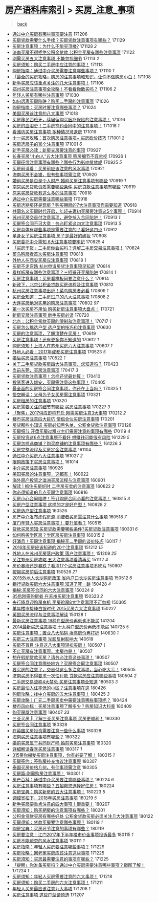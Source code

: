 [房产语料库索引](../../README.md)  > [买房_注意_事项](买房_注意_事项.md)
====
> [back](../README.md)

- [通过中介买房有哪些事项要注意](http://jkwz.applinzi.com/ittc/7044015307822203921.html#%E9%80%9A%E8%BF%87%E4%B8%AD%E4%BB%8B%E4%B9%B0%E6%88%BF%E6%9C%89%E5%93%AA%E4%BA%9B%E4%BA%8B%E9%A1%B9%E8%A6%81%E6%B3%A8%E6%84%8F) 171206  
- [买房贷款需要什么手续？买房贷款注意事项有哪些？](http://jkwz.applinzi.com/ittc/7041434415186576401.html#%E4%B9%B0%E6%88%BF%E8%B4%B7%E6%AC%BE%E9%9C%80%E8%A6%81%E4%BB%80%E4%B9%88%E6%89%8B%E7%BB%AD%EF%BC%9F%E4%B9%B0%E6%88%BF%E8%B4%B7%E6%AC%BE%E6%B3%A8%E6%84%8F%E4%BA%8B%E9%A1%B9%E6%9C%89%E5%93%AA%E4%BA%9B%EF%BC%9F) 171129  
- [买房注意事项：为什么不能买顶楼?](http://jkwz.applinzi.com/ittc/7041043516250129424.html#%E4%B9%B0%E6%88%BF%E6%B3%A8%E6%84%8F%E4%BA%8B%E9%A1%B9%EF%BC%9A%E4%B8%BA%E4%BB%80%E4%B9%88%E4%B8%8D%E8%83%BD%E4%B9%B0%E9%A1%B6%E6%A5%BC%3F) 171128 *2* 
- [济南买房不得拒绝公积金贷款 公积金买房有哪些注意事项](http://jkwz.applinzi.com/ittc/7038704841797403665.html#%E6%B5%8E%E5%8D%97%E4%B9%B0%E6%88%BF%E4%B8%8D%E5%BE%97%E6%8B%92%E7%BB%9D%E5%85%AC%E7%A7%AF%E9%87%91%E8%B4%B7%E6%AC%BE+%E5%85%AC%E7%A7%AF%E9%87%91%E4%B9%B0%E6%88%BF%E6%9C%89%E5%93%AA%E4%BA%9B%E6%B3%A8%E6%84%8F%E4%BA%8B%E9%A1%B9) 171122  
- [刚需买房五大注意事项 不能忽视细节](http://jkwz.applinzi.com/ittc/7035527320255857680.html#%E5%88%9A%E9%9C%80%E4%B9%B0%E6%88%BF%E4%BA%94%E5%A4%A7%E6%B3%A8%E6%84%8F%E4%BA%8B%E9%A1%B9+%E4%B8%8D%E8%83%BD%E5%BF%BD%E8%A7%86%E7%BB%86%E8%8A%82) 171113 *2* 
- [买房须知：购买二手房中应注意的事项！](http://jkwz.applinzi.com/ittc/7035366316813321232.html#%E4%B9%B0%E6%88%BF%E9%A1%BB%E7%9F%A5%EF%BC%9A%E8%B4%AD%E4%B9%B0%E4%BA%8C%E6%89%8B%E6%88%BF%E4%B8%AD%E5%BA%94%E6%B3%A8%E6%84%8F%E7%9A%84%E4%BA%8B%E9%A1%B9%EF%BC%81) 171113  
- [购房指南：通过中介买房需要注意哪些事项？](http://jkwz.applinzi.com/ittc/7034379103313069073.html#%E8%B4%AD%E6%88%BF%E6%8C%87%E5%8D%97%EF%BC%9A%E9%80%9A%E8%BF%87%E4%B8%AD%E4%BB%8B%E4%B9%B0%E6%88%BF%E9%9C%80%E8%A6%81%E6%B3%A8%E6%84%8F%E5%93%AA%E4%BA%9B%E4%BA%8B%E9%A1%B9%EF%BC%9F) 171110 *1* 
- [「最全的买房攻略」购房的注意事项和知识，让你不做购房小白！](http://jkwz.applinzi.com/ittc/7033591715439576080.html#%E3%80%8C%E6%9C%80%E5%85%A8%E7%9A%84%E4%B9%B0%E6%88%BF%E6%94%BB%E7%95%A5%E3%80%8D%E8%B4%AD%E6%88%BF%E7%9A%84%E6%B3%A8%E6%84%8F%E4%BA%8B%E9%A1%B9%E5%92%8C%E7%9F%A5%E8%AF%86%EF%BC%8C%E8%AE%A9%E4%BD%A0%E4%B8%8D%E5%81%9A%E8%B4%AD%E6%88%BF%E5%B0%8F%E7%99%BD%EF%BC%81) 171108  
- [新手买房应该重点关注的几大注意事项！](http://jkwz.applinzi.com/ittc/7032835146808558608.html#%E6%96%B0%E6%89%8B%E4%B9%B0%E6%88%BF%E5%BA%94%E8%AF%A5%E9%87%8D%E7%82%B9%E5%85%B3%E6%B3%A8%E7%9A%84%E5%87%A0%E5%A4%A7%E6%B3%A8%E6%84%8F%E4%BA%8B%E9%A1%B9%EF%BC%81) 171106  
- [郑州买房注意事项全攻略！不看看你敢买吗？](http://jkwz.applinzi.com/ittc/7032752638809080848.html#%E9%83%91%E5%B7%9E%E4%B9%B0%E6%88%BF%E6%B3%A8%E6%84%8F%E4%BA%8B%E9%A1%B9%E5%85%A8%E6%94%BB%E7%95%A5%EF%BC%81%E4%B8%8D%E7%9C%8B%E7%9C%8B%E4%BD%A0%E6%95%A2%E4%B9%B0%E5%90%97%EF%BC%9F) 171106 *2* 
- [年轻人买房有哪些注意事项](http://jkwz.applinzi.com/ittc/7030138843259470864.html#%E5%B9%B4%E8%BD%BB%E4%BA%BA%E4%B9%B0%E6%88%BF%E6%9C%89%E5%93%AA%E4%BA%9B%E6%B3%A8%E6%84%8F%E4%BA%8B%E9%A1%B9) 171030  
- [如何远离买房陷阱？购买二手房的注意事项](http://jkwz.applinzi.com/ittc/7028774769493804049.html#%E5%A6%82%E4%BD%95%E8%BF%9C%E7%A6%BB%E4%B9%B0%E6%88%BF%E9%99%B7%E9%98%B1%EF%BC%9F%E8%B4%AD%E4%B9%B0%E4%BA%8C%E6%89%8B%E6%88%BF%E7%9A%84%E6%B3%A8%E6%84%8F%E4%BA%8B%E9%A1%B9) 171026  
- [购房指南：买房时要注意哪些事项？](http://jkwz.applinzi.com/ittc/7027966837227275281.html#%E8%B4%AD%E6%88%BF%E6%8C%87%E5%8D%97%EF%BC%9A%E4%B9%B0%E6%88%BF%E6%97%B6%E8%A6%81%E6%B3%A8%E6%84%8F%E5%93%AA%E4%BA%9B%E4%BA%8B%E9%A1%B9%EF%BC%9F) 171024  
- [美国买房该注意的八大事项](http://jkwz.applinzi.com/ittc/7025729099258135568.html#%E7%BE%8E%E5%9B%BD%E4%B9%B0%E6%88%BF%E8%AF%A5%E6%B3%A8%E6%84%8F%E7%9A%84%E5%85%AB%E5%A4%A7%E4%BA%8B%E9%A1%B9) 171018  
- [买房移民西班牙，续居留购买医疗保险的注意事项！](http://jkwz.applinzi.com/ittc/7025092463809790993.html#%E4%B9%B0%E6%88%BF%E7%A7%BB%E6%B0%91%E8%A5%BF%E7%8F%AD%E7%89%99%EF%BC%8C%E7%BB%AD%E5%B1%85%E7%95%99%E8%B4%AD%E4%B9%B0%E5%8C%BB%E7%96%97%E4%BF%9D%E9%99%A9%E7%9A%84%E6%B3%A8%E6%84%8F%E4%BA%8B%E9%A1%B9%EF%BC%81) 171016  
- [买房的血泪史！二手房签约合同中的注意事项！](http://jkwz.applinzi.com/ittc/7025010020520035345.html#%E4%B9%B0%E6%88%BF%E7%9A%84%E8%A1%80%E6%B3%AA%E5%8F%B2%EF%BC%81%E4%BA%8C%E6%89%8B%E6%88%BF%E7%AD%BE%E7%BA%A6%E5%90%88%E5%90%8C%E4%B8%AD%E7%9A%84%E6%B3%A8%E6%84%8F%E4%BA%8B%E9%A1%B9%EF%BC%81) 171016 *1* 
- [看潍坊买房注意事项 多种情况可退房](http://jkwz.applinzi.com/ittc/7024970544955524113.html#%E7%9C%8B%E6%BD%8D%E5%9D%8A%E4%B9%B0%E6%88%BF%E6%B3%A8%E6%84%8F%E4%BA%8B%E9%A1%B9+%E5%A4%9A%E7%A7%8D%E6%83%85%E5%86%B5%E5%8F%AF%E9%80%80%E6%88%BF) 171016  
- [十一买房攻略：首次购房注意事项+ 买房砍价技巧](http://jkwz.applinzi.com/ittc/7019410716954723344.html#%E5%8D%81%E4%B8%80%E4%B9%B0%E6%88%BF%E6%94%BB%E7%95%A5%EF%BC%9A%E9%A6%96%E6%AC%A1%E8%B4%AD%E6%88%BF%E6%B3%A8%E6%84%8F%E4%BA%8B%E9%A1%B9%2B+%E4%B9%B0%E6%88%BF%E7%A0%8D%E4%BB%B7%E6%8A%80%E5%B7%A7) 171001 *2* 
- [买房选房子的18个注意事项](http://jkwz.applinzi.com/ittc/7019396597027439633.html#%E4%B9%B0%E6%88%BF%E9%80%89%E6%88%BF%E5%AD%90%E7%9A%8418%E4%B8%AA%E6%B3%A8%E6%84%8F%E4%BA%8B%E9%A1%B9) 171001 *6* 
- [新手买房必读：新房交房要注意的事项](http://jkwz.applinzi.com/ittc/7017931840994935825.html#%E6%96%B0%E6%89%8B%E4%B9%B0%E6%88%BF%E5%BF%85%E8%AF%BB%EF%BC%9A%E6%96%B0%E6%88%BF%E4%BA%A4%E6%88%BF%E8%A6%81%E6%B3%A8%E6%84%8F%E7%9A%84%E4%BA%8B%E9%A1%B9) 170927  
- [长春买房“小白人”五大注意事项 购房细节不容忽视](http://jkwz.applinzi.com/ittc/7017636778192929809.html#%E9%95%BF%E6%98%A5%E4%B9%B0%E6%88%BF%E2%80%9C%E5%B0%8F%E7%99%BD%E4%BA%BA%E2%80%9D%E4%BA%94%E5%A4%A7%E6%B3%A8%E6%84%8F%E4%BA%8B%E9%A1%B9+%E8%B4%AD%E6%88%BF%E7%BB%86%E8%8A%82%E4%B8%8D%E5%AE%B9%E5%BF%BD%E8%A7%86) 170926 *1* 
- [买房征信注意事项有哪些？哪些行为影响贷款呢](http://jkwz.applinzi.com/ittc/7017290888185906193.html#%E4%B9%B0%E6%88%BF%E5%BE%81%E4%BF%A1%E6%B3%A8%E6%84%8F%E4%BA%8B%E9%A1%B9%E6%9C%89%E5%93%AA%E4%BA%9B%EF%BC%9F%E5%93%AA%E4%BA%9B%E8%A1%8C%E4%B8%BA%E5%BD%B1%E5%93%8D%E8%B4%B7%E6%AC%BE%E5%91%A2) 170925 *5* 
- [买房前请看！买房前应该注意的风水事项](http://jkwz.applinzi.com/ittc/7015696493741343761.html#%E4%B9%B0%E6%88%BF%E5%89%8D%E8%AF%B7%E7%9C%8B%EF%BC%81%E4%B9%B0%E6%88%BF%E5%89%8D%E5%BA%94%E8%AF%A5%E6%B3%A8%E6%84%8F%E7%9A%84%E9%A3%8E%E6%B0%B4%E4%BA%8B%E9%A1%B9) 170921  
- [海南买房不会错，但有些事项需注意](http://jkwz.applinzi.com/ittc/7015407248430613520.html#%E6%B5%B7%E5%8D%97%E4%B9%B0%E6%88%BF%E4%B8%8D%E4%BC%9A%E9%94%99%EF%BC%8C%E4%BD%86%E6%9C%89%E4%BA%9B%E4%BA%8B%E9%A1%B9%E9%9C%80%E6%B3%A8%E6%84%8F) 170920  
- [婚前买房是否是个人财产 婚前买房注意事项有哪些](http://jkwz.applinzi.com/ittc/7015067406500889616.html#%E5%A9%9A%E5%89%8D%E4%B9%B0%E6%88%BF%E6%98%AF%E5%90%A6%E6%98%AF%E4%B8%AA%E4%BA%BA%E8%B4%A2%E4%BA%A7+%E5%A9%9A%E5%89%8D%E4%B9%B0%E6%88%BF%E6%B3%A8%E6%84%8F%E4%BA%8B%E9%A1%B9%E6%9C%89%E5%93%AA%E4%BA%9B) 170919 *1* 
- [南京买房贷款资质需要哪些条件 买房贷款注意事项有哪些](http://jkwz.applinzi.com/ittc/7015045118133011472.html#%E5%8D%97%E4%BA%AC%E4%B9%B0%E6%88%BF%E8%B4%B7%E6%AC%BE%E8%B5%84%E8%B4%A8%E9%9C%80%E8%A6%81%E5%93%AA%E4%BA%9B%E6%9D%A1%E4%BB%B6+%E4%B9%B0%E6%88%BF%E8%B4%B7%E6%AC%BE%E6%B3%A8%E6%84%8F%E4%BA%8B%E9%A1%B9%E6%9C%89%E5%93%AA%E4%BA%9B) 170919  
- [原来买房贷款有这么多的注意事项](http://jkwz.applinzi.com/ittc/7014790704767960081.html#%E5%8E%9F%E6%9D%A5%E4%B9%B0%E6%88%BF%E8%B4%B7%E6%AC%BE%E6%9C%89%E8%BF%99%E4%B9%88%E5%A4%9A%E7%9A%84%E6%B3%A8%E6%84%8F%E4%BA%8B%E9%A1%B9) 170918  
- [通过中介买房需要注意哪些事项](http://jkwz.applinzi.com/ittc/7014677427102680080.html#%E9%80%9A%E8%BF%87%E4%B8%AD%E4%BB%8B%E4%B9%B0%E6%88%BF%E9%9C%80%E8%A6%81%E6%B3%A8%E6%84%8F%E5%93%AA%E4%BA%9B%E4%BA%8B%E9%A1%B9) 170918  
- [买房选期房还是现房？购买期房的7大注意事项您需要知道](http://jkwz.applinzi.com/ittc/7014672921010897936.html#%E4%B9%B0%E6%88%BF%E9%80%89%E6%9C%9F%E6%88%BF%E8%BF%98%E6%98%AF%E7%8E%B0%E6%88%BF%EF%BC%9F%E8%B4%AD%E4%B9%B0%E6%9C%9F%E6%88%BF%E7%9A%847%E5%A4%A7%E6%B3%A8%E6%84%8F%E4%BA%8B%E9%A1%B9%E6%82%A8%E9%9C%80%E8%A6%81%E7%9F%A5%E9%81%93) 170918  
- [共同名义买房时代开启，年轻夫妻初买房要注意这5个事项！](http://jkwz.applinzi.com/ittc/7013126151646741521.html#%E5%85%B1%E5%90%8C%E5%90%8D%E4%B9%89%E4%B9%B0%E6%88%BF%E6%97%B6%E4%BB%A3%E5%BC%80%E5%90%AF%EF%BC%8C%E5%B9%B4%E8%BD%BB%E5%A4%AB%E5%A6%BB%E5%88%9D%E4%B9%B0%E6%88%BF%E8%A6%81%E6%B3%A8%E6%84%8F%E8%BF%995%E4%B8%AA%E4%BA%8B%E9%A1%B9%EF%BC%81) 170914  
- [苏州买房交首付注意事项，避免掉入合同陷阱！](http://jkwz.applinzi.com/ittc/7012872855661052944.html#%E8%8B%8F%E5%B7%9E%E4%B9%B0%E6%88%BF%E4%BA%A4%E9%A6%96%E4%BB%98%E6%B3%A8%E6%84%8F%E4%BA%8B%E9%A1%B9%EF%BC%8C%E9%81%BF%E5%85%8D%E6%8E%89%E5%85%A5%E5%90%88%E5%90%8C%E9%99%B7%E9%98%B1%EF%BC%81) 170913 *1* 
- [买房签合同不可大意！务必盯紧这四大注意事项](http://jkwz.applinzi.com/ittc/7012732499258770449.html#%E4%B9%B0%E6%88%BF%E7%AD%BE%E5%90%88%E5%90%8C%E4%B8%8D%E5%8F%AF%E5%A4%A7%E6%84%8F%EF%BC%81%E5%8A%A1%E5%BF%85%E7%9B%AF%E7%B4%A7%E8%BF%99%E5%9B%9B%E5%A4%A7%E6%B3%A8%E6%84%8F%E4%BA%8B%E9%A1%B9) 170913 *5* 
- [买房具体有哪些事项是需要注意的？看好这四点](http://jkwz.applinzi.com/ittc/7012382099770967056.html#%E4%B9%B0%E6%88%BF%E5%85%B7%E4%BD%93%E6%9C%89%E5%93%AA%E4%BA%9B%E4%BA%8B%E9%A1%B9%E6%98%AF%E9%9C%80%E8%A6%81%E6%B3%A8%E6%84%8F%E7%9A%84%EF%BC%9F%E7%9C%8B%E5%A5%BD%E8%BF%99%E5%9B%9B%E7%82%B9) 170912  
- [单身女子买房注意事项 房子是最好的嫁妆](http://jkwz.applinzi.com/ittc/7010948968476050192.html#%E5%8D%95%E8%BA%AB%E5%A5%B3%E5%AD%90%E4%B9%B0%E6%88%BF%E6%B3%A8%E6%84%8F%E4%BA%8B%E9%A1%B9+%E6%88%BF%E5%AD%90%E6%98%AF%E6%9C%80%E5%A5%BD%E7%9A%84%E5%AB%81%E5%A6%86) 170908  
- [买房委托中介需知 6大注意事项要牢记](http://jkwz.applinzi.com/ittc/7005798928140993552.html#%E4%B9%B0%E6%88%BF%E5%A7%94%E6%89%98%E4%B8%AD%E4%BB%8B%E9%9C%80%E7%9F%A5+6%E5%A4%A7%E6%B3%A8%E6%84%8F%E4%BA%8B%E9%A1%B9%E8%A6%81%E7%89%A2%E8%AE%B0) 170825 *4* 
- [「买房干货」二手房你会买吗？详解二手房交易注意事项！](http://jkwz.applinzi.com/ittc/7005419718675268625.html#%E3%80%8C%E4%B9%B0%E6%88%BF%E5%B9%B2%E8%B4%A7%E3%80%8D%E4%BA%8C%E6%89%8B%E6%88%BF%E4%BD%A0%E4%BC%9A%E4%B9%B0%E5%90%97%EF%BC%9F%E8%AF%A6%E8%A7%A3%E4%BA%8C%E6%89%8B%E6%88%BF%E4%BA%A4%E6%98%93%E6%B3%A8%E6%84%8F%E4%BA%8B%E9%A1%B9%EF%BC%81) 170824  
- [菜鸟购房者首次买房注意事项](http://jkwz.applinzi.com/ittc/7003206992045540368.html#%E8%8F%9C%E9%B8%9F%E8%B4%AD%E6%88%BF%E8%80%85%E9%A6%96%E6%AC%A1%E4%B9%B0%E6%88%BF%E6%B3%A8%E6%84%8F%E4%BA%8B%E9%A1%B9) 170818  
- [外地人在西安买房应注意事项](http://jkwz.applinzi.com/ittc/7003121006871577360.html#%E5%A4%96%E5%9C%B0%E4%BA%BA%E5%9C%A8%E8%A5%BF%E5%AE%89%E4%B9%B0%E6%88%BF%E5%BA%94%E6%B3%A8%E6%84%8F%E4%BA%8B%E9%A1%B9) 170818 *1* 
- [买房不走弯路 杭州申请房贷注意事项早知道](http://jkwz.applinzi.com/ittc/7001723528381203473.html#%E4%B9%B0%E6%88%BF%E4%B8%8D%E8%B5%B0%E5%BC%AF%E8%B7%AF+%E6%9D%AD%E5%B7%9E%E7%94%B3%E8%AF%B7%E6%88%BF%E8%B4%B7%E6%B3%A8%E6%84%8F%E4%BA%8B%E9%A1%B9%E6%97%A9%E7%9F%A5%E9%81%93) 170814  
- [看样板房有哪些注意事项？三招避开买房陷阱](http://jkwz.applinzi.com/ittc/7001711765334000656.html#%E7%9C%8B%E6%A0%B7%E6%9D%BF%E6%88%BF%E6%9C%89%E5%93%AA%E4%BA%9B%E6%B3%A8%E6%84%8F%E4%BA%8B%E9%A1%B9%EF%BC%9F%E4%B8%89%E6%8B%9B%E9%81%BF%E5%BC%80%E4%B9%B0%E6%88%BF%E9%99%B7%E9%98%B1) 170814 *1* 
- [买房注意事项：买房看样板间要注意什么？](http://jkwz.applinzi.com/ittc/7001711745935344657.html#%E4%B9%B0%E6%88%BF%E6%B3%A8%E6%84%8F%E4%BA%8B%E9%A1%B9%EF%BC%9A%E4%B9%B0%E6%88%BF%E7%9C%8B%E6%A0%B7%E6%9D%BF%E9%97%B4%E8%A6%81%E6%B3%A8%E6%84%8F%E4%BB%80%E4%B9%88%EF%BC%9F) 170814  
- [新政下，北京公积金贷款买房流程及注意事项](http://jkwz.applinzi.com/ittc/7000111793186538513.html#%E6%96%B0%E6%94%BF%E4%B8%8B%EF%BC%8C%E5%8C%97%E4%BA%AC%E5%85%AC%E7%A7%AF%E9%87%91%E8%B4%B7%E6%AC%BE%E4%B9%B0%E6%88%BF%E6%B5%81%E7%A8%8B%E5%8F%8A%E6%B3%A8%E6%84%8F%E4%BA%8B%E9%A1%B9) 170810  
- [杭州买房注意事项出炉！菜鸟购房者必看](http://jkwz.applinzi.com/ittc/6999854465665205264.html#%E6%9D%AD%E5%B7%9E%E4%B9%B0%E6%88%BF%E6%B3%A8%E6%84%8F%E4%BA%8B%E9%A1%B9%E5%87%BA%E7%82%89%EF%BC%81%E8%8F%9C%E9%B8%9F%E8%B4%AD%E6%88%BF%E8%80%85%E5%BF%85%E7%9C%8B) 170809 *1* 
- [买房全知道：二手房过户的八大注意事项](http://jkwz.applinzi.com/ittc/6999459405844972560.html#%E4%B9%B0%E6%88%BF%E5%85%A8%E7%9F%A5%E9%81%93%EF%BC%9A%E4%BA%8C%E6%89%8B%E6%88%BF%E8%BF%87%E6%88%B7%E7%9A%84%E5%85%AB%E5%A4%A7%E6%B3%A8%E6%84%8F%E4%BA%8B%E9%A1%B9) 170808 *2* 
- [大连买房绝对实用的购房注意事项](http://jkwz.applinzi.com/ittc/6997139542795355153.html#%E5%A4%A7%E8%BF%9E%E4%B9%B0%E6%88%BF%E7%BB%9D%E5%AF%B9%E5%AE%9E%E7%94%A8%E7%9A%84%E8%B4%AD%E6%88%BF%E6%B3%A8%E6%84%8F%E4%BA%8B%E9%A1%B9) 170802 *97* 
- [第一次买房不用怕 购买新房注意事项大盘点！](http://jkwz.applinzi.com/ittc/6992767798106129425.html#%E7%AC%AC%E4%B8%80%E6%AC%A1%E4%B9%B0%E6%88%BF%E4%B8%8D%E7%94%A8%E6%80%95+%E8%B4%AD%E4%B9%B0%E6%96%B0%E6%88%BF%E6%B3%A8%E6%84%8F%E4%BA%8B%E9%A1%B9%E5%A4%A7%E7%9B%98%E7%82%B9%EF%BC%81) 170721  
- [新房交房注意事项 新手买房必读](http://jkwz.applinzi.com/ittc/6992435898405618705.html#%E6%96%B0%E6%88%BF%E4%BA%A4%E6%88%BF%E6%B3%A8%E6%84%8F%E4%BA%8B%E9%A1%B9+%E6%96%B0%E6%89%8B%E4%B9%B0%E6%88%BF%E5%BF%85%E8%AF%BB) 170720  
- [北京：公积金贷款买房的限制和注意事项！](http://jkwz.applinzi.com/ittc/6991236061534356496.html#%E5%8C%97%E4%BA%AC%EF%BC%9A%E5%85%AC%E7%A7%AF%E9%87%91%E8%B4%B7%E6%AC%BE%E4%B9%B0%E6%88%BF%E7%9A%84%E9%99%90%E5%88%B6%E5%92%8C%E6%B3%A8%E6%84%8F%E4%BA%8B%E9%A1%B9%EF%BC%81) 170717 *1* 
- [买房怎么挑选户型 选户型的技巧和注意事项](http://jkwz.applinzi.com/ittc/6984918457924453381.html#%E4%B9%B0%E6%88%BF%E6%80%8E%E4%B9%88%E6%8C%91%E9%80%89%E6%88%B7%E5%9E%8B+%E9%80%89%E6%88%B7%E5%9E%8B%E7%9A%84%E6%8A%80%E5%B7%A7%E5%92%8C%E6%B3%A8%E6%84%8F%E4%BA%8B%E9%A1%B9) 170630  
- [买房的注意事项，了解清楚在买房！](http://jkwz.applinzi.com/ittc/6980863785542616068.html#%E4%B9%B0%E6%88%BF%E7%9A%84%E6%B3%A8%E6%84%8F%E4%BA%8B%E9%A1%B9%EF%BC%8C%E4%BA%86%E8%A7%A3%E6%B8%85%E6%A5%9A%E5%9C%A8%E4%B9%B0%E6%88%BF%EF%BC%81) 170619  
- [买房注意事项！还有更多你不知道的](http://jkwz.applinzi.com/ittc/6978233767272383493.html#%E4%B9%B0%E6%88%BF%E6%B3%A8%E6%84%8F%E4%BA%8B%E9%A1%B9%EF%BC%81%E8%BF%98%E6%9C%89%E6%9B%B4%E5%A4%9A%E4%BD%A0%E4%B8%8D%E7%9F%A5%E9%81%93%E7%9A%84) 170612 *1* 
- [购房须知！上海人在苏州买房六大注意事项](http://jkwz.applinzi.com/ittc/6976455278705771524.html#%E8%B4%AD%E6%88%BF%E9%A1%BB%E7%9F%A5%EF%BC%81%E4%B8%8A%E6%B5%B7%E4%BA%BA%E5%9C%A8%E8%8B%8F%E5%B7%9E%E4%B9%B0%E6%88%BF%E5%85%AD%E5%A4%A7%E6%B3%A8%E6%84%8F%E4%BA%8B%E9%A1%B9) 170607 *1* 
- [外地人必看！2017年成都买房注意事项](http://jkwz.applinzi.com/ittc/6970916323981788165.html#%E5%A4%96%E5%9C%B0%E4%BA%BA%E5%BF%85%E7%9C%8B%EF%BC%812017%E5%B9%B4%E6%88%90%E9%83%BD%E4%B9%B0%E6%88%BF%E6%B3%A8%E6%84%8F%E4%BA%8B%E9%A1%B9) 170523 *5* 
- [婚后买房注意事项](http://jkwz.applinzi.com/ittc/6970503844881499140.html#%E5%A9%9A%E5%90%8E%E4%B9%B0%E6%88%BF%E6%B3%A8%E6%84%8F%E4%BA%8B%E9%A1%B9) 170522 *1* 
- [关于二手房贷款买房四大注意事项，您知道吗？](http://jkwz.applinzi.com/ittc/6959117850122912773.html#%E5%85%B3%E4%BA%8E%E4%BA%8C%E6%89%8B%E6%88%BF%E8%B4%B7%E6%AC%BE%E4%B9%B0%E6%88%BF%E5%9B%9B%E5%A4%A7%E6%B3%A8%E6%84%8F%E4%BA%8B%E9%A1%B9%EF%BC%8C%E6%82%A8%E7%9F%A5%E9%81%93%E5%90%97%EF%BC%9F) 170423  
- [当前东莞，买房注意事项](http://jkwz.applinzi.com/ittc/6957556752814965765.html#%E5%BD%93%E5%89%8D%E4%B8%9C%E8%8E%9E%EF%BC%8C%E4%B9%B0%E6%88%BF%E6%B3%A8%E6%84%8F%E4%BA%8B%E9%A1%B9) 170417 *3* 
- [买房贷款注意事项！怎样还贷最划算！](http://jkwz.applinzi.com/ittc/6954945575475741701.html#%E4%B9%B0%E6%88%BF%E8%B4%B7%E6%AC%BE%E6%B3%A8%E6%84%8F%E4%BA%8B%E9%A1%B9%EF%BC%81%E6%80%8E%E6%A0%B7%E8%BF%98%E8%B4%B7%E6%9C%80%E5%88%92%E7%AE%97%EF%BC%81) 170410  
- [投资客进入雄安，买房需注意这些事项！](http://jkwz.applinzi.com/ittc/6952998250704536580.html#%E6%8A%95%E8%B5%84%E5%AE%A2%E8%BF%9B%E5%85%A5%E9%9B%84%E5%AE%89%EF%BC%8C%E4%B9%B0%E6%88%BF%E9%9C%80%E6%B3%A8%E6%84%8F%E8%BF%99%E4%BA%9B%E4%BA%8B%E9%A1%B9%EF%BC%81) 170405  
- [最全面的买房签合同注意事项，你还在上当吗？](http://jkwz.applinzi.com/ittc/6948906352691905540.html#%E6%9C%80%E5%85%A8%E9%9D%A2%E7%9A%84%E4%B9%B0%E6%88%BF%E7%AD%BE%E5%90%88%E5%90%8C%E6%B3%A8%E6%84%8F%E4%BA%8B%E9%A1%B9%EF%BC%8C%E4%BD%A0%E8%BF%98%E5%9C%A8%E4%B8%8A%E5%BD%93%E5%90%97%EF%BC%9F) 170325 *1* 
- [悟空解读：父母为子女买房需注意事项](http://jkwz.applinzi.com/ittc/6947476559639364612.html#%E6%82%9F%E7%A9%BA%E8%A7%A3%E8%AF%BB%EF%BC%9A%E7%88%B6%E6%AF%8D%E4%B8%BA%E5%AD%90%E5%A5%B3%E4%B9%B0%E6%88%BF%E9%9C%80%E6%B3%A8%E6%84%8F%E4%BA%8B%E9%A1%B9) 170321  
- [买房租房的注意事项](http://jkwz.applinzi.com/ittc/6947222105103008773.html#%E4%B9%B0%E6%88%BF%E7%A7%9F%E6%88%BF%E7%9A%84%E6%B3%A8%E6%84%8F%E4%BA%8B%E9%A1%B9) 170320  
- [买房需要关注的细节有哪些 买房注意事项](http://jkwz.applinzi.com/ittc/6939261430682616836.html#%E4%B9%B0%E6%88%BF%E9%9C%80%E8%A6%81%E5%85%B3%E6%B3%A8%E7%9A%84%E7%BB%86%E8%8A%82%E6%9C%89%E5%93%AA%E4%BA%9B+%E4%B9%B0%E6%88%BF%E6%B3%A8%E6%84%8F%E4%BA%8B%E9%A1%B9) 170227 *3* 
- [「聚焦」2017供应即将开启 刚需买房注意3大事项](http://jkwz.applinzi.com/ittc/6933796210686297093.html#%E3%80%8C%E8%81%9A%E7%84%A6%E3%80%8D2017%E4%BE%9B%E5%BA%94%E5%8D%B3%E5%B0%86%E5%BC%80%E5%90%AF+%E5%88%9A%E9%9C%80%E4%B9%B0%E6%88%BF%E6%B3%A8%E6%84%8F3%E5%A4%A7%E4%BA%8B%E9%A1%B9) 170212 *2* 
- [楼市买房注意四大巨坑 情侣合伙买房注意事项](http://jkwz.applinzi.com/ittc/6925995803763278852.html#%E6%A5%BC%E5%B8%82%E4%B9%B0%E6%88%BF%E6%B3%A8%E6%84%8F%E5%9B%9B%E5%A4%A7%E5%B7%A8%E5%9D%91+%E6%83%85%E4%BE%A3%E5%90%88%E4%BC%99%E4%B9%B0%E6%88%BF%E6%B3%A8%E6%84%8F%E4%BA%8B%E9%A1%B9) 170201  
- [房贷那些小知识 买房必知黑名单、公积金贷款注意事项](http://jkwz.applinzi.com/ittc/6924906848250758148.html#%E6%88%BF%E8%B4%B7%E9%82%A3%E4%BA%9B%E5%B0%8F%E7%9F%A5%E8%AF%86+%E4%B9%B0%E6%88%BF%E5%BF%85%E7%9F%A5%E9%BB%91%E5%90%8D%E5%8D%95%E3%80%81%E5%85%AC%E7%A7%AF%E9%87%91%E8%B4%B7%E6%AC%BE%E6%B3%A8%E6%84%8F%E4%BA%8B%E9%A1%B9) 170126  
- [买房细节 开盘买房过程业主们需要注意的事项有哪些](http://jkwz.applinzi.com/ittc/6924980070577079301.html#%E4%B9%B0%E6%88%BF%E7%BB%86%E8%8A%82+%E5%BC%80%E7%9B%98%E4%B9%B0%E6%88%BF%E8%BF%87%E7%A8%8B%E4%B8%9A%E4%B8%BB%E4%BB%AC%E9%9C%80%E8%A6%81%E6%B3%A8%E6%84%8F%E7%9A%84%E4%BA%8B%E9%A1%B9%E6%9C%89%E5%93%AA%E4%BA%9B) 170119 *4* 
- [买房投资这6点注意事项不看好 想赚钱可能很有风险](http://jkwz.applinzi.com/ittc/6917201398378005509.html#%E4%B9%B0%E6%88%BF%E6%8A%95%E8%B5%84%E8%BF%996%E7%82%B9%E6%B3%A8%E6%84%8F%E4%BA%8B%E9%A1%B9%E4%B8%8D%E7%9C%8B%E5%A5%BD+%E6%83%B3%E8%B5%9A%E9%92%B1%E5%8F%AF%E8%83%BD%E5%BE%88%E6%9C%89%E9%A3%8E%E9%99%A9) 161229 *5* 
- [买房怎样选商铺？购买商铺的注意事项有哪些？](http://jkwz.applinzi.com/ittc/6915959332763337732.html#%E4%B9%B0%E6%88%BF%E6%80%8E%E6%A0%B7%E9%80%89%E5%95%86%E9%93%BA%EF%BC%9F%E8%B4%AD%E4%B9%B0%E5%95%86%E9%93%BA%E7%9A%84%E6%B3%A8%E6%84%8F%E4%BA%8B%E9%A1%B9%E6%9C%89%E5%93%AA%E4%BA%9B%EF%BC%9F) 161226 *3* 
- [买房完整流程及买房定金注意事项](http://jkwz.applinzi.com/ittc/6896646924043551749.html#%E4%B9%B0%E6%88%BF%E5%AE%8C%E6%95%B4%E6%B5%81%E7%A8%8B%E5%8F%8A%E4%B9%B0%E6%88%BF%E5%AE%9A%E9%87%91%E6%B3%A8%E6%84%8F%E4%BA%8B%E9%A1%B9) 161104  
- [通过中介买房八大注意事项](http://jkwz.applinzi.com/ittc/6893575154633802756.html#%E9%80%9A%E8%BF%87%E4%B8%AD%E4%BB%8B%E4%B9%B0%E6%88%BF%E5%85%AB%E5%A4%A7%E6%B3%A8%E6%84%8F%E4%BA%8B%E9%A1%B9) 161027 *2* 
- [限购政策下买房注意事项！](http://jkwz.applinzi.com/ittc/6888923717161190404.html#%E9%99%90%E8%B4%AD%E6%94%BF%E7%AD%96%E4%B8%8B%E4%B9%B0%E6%88%BF%E6%B3%A8%E6%84%8F%E4%BA%8B%E9%A1%B9%EF%BC%81) 161014  
- [中介买房注意事项](http://jkwz.applinzi.com/ittc/6882108273477551109.html#%E4%B8%AD%E4%BB%8B%E4%B9%B0%E6%88%BF%E6%B3%A8%E6%84%8F%E4%BA%8B%E9%A1%B9) 160926  
- [美国买房的注意事项，这都有！](http://jkwz.applinzi.com/ittc/6880689624745247748.html#%E7%BE%8E%E5%9B%BD%E4%B9%B0%E6%88%BF%E7%9A%84%E6%B3%A8%E6%84%8F%E4%BA%8B%E9%A1%B9%EF%BC%8C%E8%BF%99%E9%83%BD%E6%9C%89%EF%BC%81) 160922  
- [海外房产投资之澳洲买房流程与注意事项](http://jkwz.applinzi.com/ittc/6872911890216387589.html#%E6%B5%B7%E5%A4%96%E6%88%BF%E4%BA%A7%E6%8A%95%E8%B5%84%E4%B9%8B%E6%BE%B3%E6%B4%B2%E4%B9%B0%E6%88%BF%E6%B5%81%E7%A8%8B%E4%B8%8E%E6%B3%A8%E6%84%8F%E4%BA%8B%E9%A1%B9) 160901  
- [解读 | 抓住买房好时 二手房买卖的注意事项](http://jkwz.applinzi.com/ittc/6868432008312783876.html#%E8%A7%A3%E8%AF%BB+%7C+%E6%8A%93%E4%BD%8F%E4%B9%B0%E6%88%BF%E5%A5%BD%E6%97%B6+%E4%BA%8C%E6%89%8B%E6%88%BF%E4%B9%B0%E5%8D%96%E7%9A%84%E6%B3%A8%E6%84%8F%E4%BA%8B%E9%A1%B9) 160822 *2* 
- [你必须知道的几点买房注意事项](http://jkwz.applinzi.com/ittc/6866893194234692613.html#%E4%BD%A0%E5%BF%85%E9%A1%BB%E7%9F%A5%E9%81%93%E7%9A%84%E5%87%A0%E7%82%B9%E4%B9%B0%E6%88%BF%E6%B3%A8%E6%84%8F%E4%BA%8B%E9%A1%B9) 160816  
- [买房小心合同陷阱！签订购房合同必看的注意事项！](http://jkwz.applinzi.com/ittc/6866643984440624132.html#%E4%B9%B0%E6%88%BF%E5%B0%8F%E5%BF%83%E5%90%88%E5%90%8C%E9%99%B7%E9%98%B1%EF%BC%81%E7%AD%BE%E8%AE%A2%E8%B4%AD%E6%88%BF%E5%90%88%E5%90%8C%E5%BF%85%E7%9C%8B%E7%9A%84%E6%B3%A8%E6%84%8F%E4%BA%8B%E9%A1%B9%EF%BC%81) 160815 *3* 
- [买房户型注意事项 这样的才是好户型！](http://jkwz.applinzi.com/ittc/6848732815243609092.html#%E4%B9%B0%E6%88%BF%E6%88%B7%E5%9E%8B%E6%B3%A8%E6%84%8F%E4%BA%8B%E9%A1%B9+%E8%BF%99%E6%A0%B7%E7%9A%84%E6%89%8D%E6%98%AF%E5%A5%BD%E6%88%B7%E5%9E%8B%EF%BC%81) 160628 *2* 
- [买房选户型注意事项](http://jkwz.applinzi.com/ittc/6836466789403591685.html#%E4%B9%B0%E6%88%BF%E9%80%89%E6%88%B7%E5%9E%8B%E6%B3%A8%E6%84%8F%E4%BA%8B%E9%A1%B9) 160526  
- [房产中介发布虚假房源 消费者买房需注意什么事项](http://jkwz.applinzi.com/ittc/6833594006768190469.html#%E6%88%BF%E4%BA%A7%E4%B8%AD%E4%BB%8B%E5%8F%91%E5%B8%83%E8%99%9A%E5%81%87%E6%88%BF%E6%BA%90+%E6%B6%88%E8%B4%B9%E8%80%85%E4%B9%B0%E6%88%BF%E9%9C%80%E6%B3%A8%E6%84%8F%E4%BB%80%E4%B9%88%E4%BA%8B%E9%A1%B9) 160518 *7* 
- [厦门年轻人买房注意事项！ 要升值看？](http://jkwz.applinzi.com/ittc/6832330600929035269.html#%E5%8E%A6%E9%97%A8%E5%B9%B4%E8%BD%BB%E4%BA%BA%E4%B9%B0%E6%88%BF%E6%B3%A8%E6%84%8F%E4%BA%8B%E9%A1%B9%EF%BC%81+%E8%A6%81%E5%8D%87%E5%80%BC%E7%9C%8B%EF%BC%9F) 160515  
- [贷款买房须知:买房贷款需要哪些条件?买房贷款注意事项](http://jkwz.applinzi.com/ittc/6815657622757704709.html#%E8%B4%B7%E6%AC%BE%E4%B9%B0%E6%88%BF%E9%A1%BB%E7%9F%A5%3A%E4%B9%B0%E6%88%BF%E8%B4%B7%E6%AC%BE%E9%9C%80%E8%A6%81%E5%93%AA%E4%BA%9B%E6%9D%A1%E4%BB%B6%3F%E4%B9%B0%E6%88%BF%E8%B4%B7%E6%AC%BE%E6%B3%A8%E6%84%8F%E4%BA%8B%E9%A1%B9) 160331 *6* 
- [如何购买学区房？学区房买房注意事项](http://jkwz.applinzi.com/ittc/6809751817848095748.html#%E5%A6%82%E4%BD%95%E8%B4%AD%E4%B9%B0%E5%AD%A6%E5%8C%BA%E6%88%BF%EF%BC%9F%E5%AD%A6%E5%8C%BA%E6%88%BF%E4%B9%B0%E6%88%BF%E6%B3%A8%E6%84%8F%E4%BA%8B%E9%A1%B9) 160315 *2* 
- [好消息！买房注意事项 揭秘买二手房的谈价技巧](http://jkwz.applinzi.com/ittc/6787964736297763844.html#%E5%A5%BD%E6%B6%88%E6%81%AF%EF%BC%81%E4%B9%B0%E6%88%BF%E6%B3%A8%E6%84%8F%E4%BA%8B%E9%A1%B9+%E6%8F%AD%E7%A7%98%E4%B9%B0%E4%BA%8C%E6%89%8B%E6%88%BF%E7%9A%84%E8%B0%88%E4%BB%B7%E6%8A%80%E5%B7%A7) 160117 *1* 
- [2016年买房应该知道的20个注意事项](http://jkwz.applinzi.com/ittc/6775076383651005444.html#2016%E5%B9%B4%E4%B9%B0%E6%88%BF%E5%BA%94%E8%AF%A5%E7%9F%A5%E9%81%93%E7%9A%8420%E4%B8%AA%E6%B3%A8%E6%84%8F%E4%BA%8B%E9%A1%B9) 151212 *15* 
- [外地人在苏州买房落户政策 落户注意事项！](http://jkwz.applinzi.com/ittc/6773877450731947012.html#%E5%A4%96%E5%9C%B0%E4%BA%BA%E5%9C%A8%E8%8B%8F%E5%B7%9E%E4%B9%B0%E6%88%BF%E8%90%BD%E6%88%B7%E6%94%BF%E7%AD%96+%E8%90%BD%E6%88%B7%E6%B3%A8%E6%84%8F%E4%BA%8B%E9%A1%B9%EF%BC%81) 151209 *25* 
- [关注郑州买房攻略 五大注意事项看清再买](http://jkwz.applinzi.com/ittc/6763849079507649541.html#%E5%85%B3%E6%B3%A8%E9%83%91%E5%B7%9E%E4%B9%B0%E6%88%BF%E6%94%BB%E7%95%A5+%E4%BA%94%E5%A4%A7%E6%B3%A8%E6%84%8F%E4%BA%8B%E9%A1%B9%E7%9C%8B%E6%B8%85%E5%86%8D%E4%B9%B0) 151112 *4* 
- [房价暴涨还是暴跌？看清17个买房注意事项不吃亏](http://jkwz.applinzi.com/ittc/547650615581456934.html#%E6%88%BF%E4%BB%B7%E6%9A%B4%E6%B6%A8%E8%BF%98%E6%98%AF%E6%9A%B4%E8%B7%8C%EF%BC%9F%E7%9C%8B%E6%B8%8517%E4%B8%AA%E4%B9%B0%E6%88%BF%E6%B3%A8%E6%84%8F%E4%BA%8B%E9%A1%B9%E4%B8%8D%E5%90%83%E4%BA%8F) 150807  
- [按揭买房前后注意事项](http://jkwz.applinzi.com/ittc/547650611409234559.html#%E6%8C%89%E6%8F%AD%E4%B9%B0%E6%88%BF%E5%89%8D%E5%90%8E%E6%B3%A8%E6%84%8F%E4%BA%8B%E9%A1%B9) 150526 *21* 
- [2015外地人长沙购房政策 省内户口长沙买房注意事项](http://jkwz.applinzi.com/ittc/547650611405445454.html#2015%E5%A4%96%E5%9C%B0%E4%BA%BA%E9%95%BF%E6%B2%99%E8%B4%AD%E6%88%BF%E6%94%BF%E7%AD%96+%E7%9C%81%E5%86%85%E6%88%B7%E5%8F%A3%E9%95%BF%E6%B2%99%E4%B9%B0%E6%88%BF%E6%B3%A8%E6%84%8F%E4%BA%8B%E9%A1%B9) 150512 *6* 
- [银行贷款买房六大注意事项 知道了吓一跳](http://jkwz.applinzi.com/ittc/547650611409623559.html#%E9%93%B6%E8%A1%8C%E8%B4%B7%E6%AC%BE%E4%B9%B0%E6%88%BF%E5%85%AD%E5%A4%A7%E6%B3%A8%E6%84%8F%E4%BA%8B%E9%A1%B9+%E7%9F%A5%E9%81%93%E4%BA%86%E5%90%93%E4%B8%80%E8%B7%B3) 150428 *4* 
- [揭秘:买房签合同的六大注意事项](http://jkwz.applinzi.com/ittc/547650611401053904.html#%E6%8F%AD%E7%A7%98%3A%E4%B9%B0%E6%88%BF%E7%AD%BE%E5%90%88%E5%90%8C%E7%9A%84%E5%85%AD%E5%A4%A7%E6%B3%A8%E6%84%8F%E4%BA%8B%E9%A1%B9) 150324 *8* 
- [85后刚需购房者 在苏州买房注意事项](http://jkwz.applinzi.com/ittc/547650611399329387.html#85%E5%90%8E%E5%88%9A%E9%9C%80%E8%B4%AD%E6%88%BF%E8%80%85+%E5%9C%A8%E8%8B%8F%E5%B7%9E%E4%B9%B0%E6%88%BF%E6%B3%A8%E6%84%8F%E4%BA%8B%E9%A1%B9) 150323 *2* 
- [央行降息迎购房良机 买房验房8大注意事项不可忽视](http://jkwz.applinzi.com/ittc/547650611394426727.html#%E5%A4%AE%E8%A1%8C%E9%99%8D%E6%81%AF%E8%BF%8E%E8%B4%AD%E6%88%BF%E8%89%AF%E6%9C%BA+%E4%B9%B0%E6%88%BF%E9%AA%8C%E6%88%BF8%E5%A4%A7%E6%B3%A8%E6%84%8F%E4%BA%8B%E9%A1%B9%E4%B8%8D%E5%8F%AF%E5%BF%BD%E8%A7%86) 150305  
- [羊年楼市接棒白银时代 2015买房六大注意事项](http://jkwz.applinzi.com/ittc/547650611394773446.html#%E7%BE%8A%E5%B9%B4%E6%A5%BC%E5%B8%82%E6%8E%A5%E6%A3%92%E7%99%BD%E9%93%B6%E6%97%B6%E4%BB%A3+2015%E4%B9%B0%E6%88%BF%E5%85%AD%E5%A4%A7%E6%B3%A8%E6%84%8F%E4%BA%8B%E9%A1%B9) 150227  
- [英国买房流程与注意事项解读](http://jkwz.applinzi.com/ittc/547650611387811466.html#%E8%8B%B1%E5%9B%BD%E4%B9%B0%E6%88%BF%E6%B5%81%E7%A8%8B%E4%B8%8E%E6%B3%A8%E6%84%8F%E4%BA%8B%E9%A1%B9%E8%A7%A3%E8%AF%BB) 150128 *1* 
- [最新买房注意事项 19种户型房价再低也不能买](http://jkwz.applinzi.com/ittc/547650611381836269.html#%E6%9C%80%E6%96%B0%E4%B9%B0%E6%88%BF%E6%B3%A8%E6%84%8F%E4%BA%8B%E9%A1%B9+19%E7%A7%8D%E6%88%B7%E5%9E%8B%E6%88%BF%E4%BB%B7%E5%86%8D%E4%BD%8E%E4%B9%9F%E4%B8%8D%E8%83%BD%E4%B9%B0) 141204  
- [2014最新买房注意事项 十九种户型房价再低不能买](http://jkwz.applinzi.com/ittc/547650611370066157.html#2014%E6%9C%80%E6%96%B0%E4%B9%B0%E6%88%BF%E6%B3%A8%E6%84%8F%E4%BA%8B%E9%A1%B9+%E5%8D%81%E4%B9%9D%E7%A7%8D%E6%88%B7%E5%9E%8B%E6%88%BF%E4%BB%B7%E5%86%8D%E4%BD%8E%E4%B8%8D%E8%83%BD%E4%B9%B0) 140725 *5* 
- [买房注意事项：置业八大陷阱 抬高房价再打折](http://jkwz.applinzi.com/ittc/547650611367265834.html#%E4%B9%B0%E6%88%BF%E6%B3%A8%E6%84%8F%E4%BA%8B%E9%A1%B9%EF%BC%9A%E7%BD%AE%E4%B8%9A%E5%85%AB%E5%A4%A7%E9%99%B7%E9%98%B1+%E6%8A%AC%E9%AB%98%E6%88%BF%E4%BB%B7%E5%86%8D%E6%89%93%E6%8A%98) 140630 *1* 
- [买房三大注意事项 光影反射影响大](http://jkwz.applinzi.com/ittc/547650611366968937.html#%E4%B9%B0%E6%88%BF%E4%B8%89%E5%A4%A7%E6%B3%A8%E6%84%8F%E4%BA%8B%E9%A1%B9+%E5%85%89%E5%BD%B1%E5%8F%8D%E5%B0%84%E5%BD%B1%E5%93%8D%E5%A4%A7) 140618  
- [买房不盲目 注意这八大事项轻松买房！](http://jkwz.applinzi.com/ittc/7100391291550696458.html#%E4%B9%B0%E6%88%BF%E4%B8%8D%E7%9B%B2%E7%9B%AE+%E6%B3%A8%E6%84%8F%E8%BF%99%E5%85%AB%E5%A4%A7%E4%BA%8B%E9%A1%B9%E8%BD%BB%E6%9D%BE%E4%B9%B0%E6%88%BF%EF%BC%81) 180507 *1* 
- [不止买房有注意事项，卖房也是！](http://jkwz.applinzi.com/ittc/7100342749394109451.html#%E4%B8%8D%E6%AD%A2%E4%B9%B0%E6%88%BF%E6%9C%89%E6%B3%A8%E6%84%8F%E4%BA%8B%E9%A1%B9%EF%BC%8C%E5%8D%96%E6%88%BF%E4%B9%9F%E6%98%AF%EF%BC%81) 180507  
- [想在假期贷款买房？请务必注意这些事项！](http://jkwz.applinzi.com/ittc/7100304324615996432.html#%E6%83%B3%E5%9C%A8%E5%81%87%E6%9C%9F%E8%B4%B7%E6%AC%BE%E4%B9%B0%E6%88%BF%EF%BC%9F%E8%AF%B7%E5%8A%A1%E5%BF%85%E6%B3%A8%E6%84%8F%E8%BF%99%E4%BA%9B%E4%BA%8B%E9%A1%B9%EF%BC%81) 180507  
- [买房签合同注意哪些地方？买房签合同注意事项](http://jkwz.applinzi.com/ittc/7100243691400856593.html#%E4%B9%B0%E6%88%BF%E7%AD%BE%E5%90%88%E5%90%8C%E6%B3%A8%E6%84%8F%E5%93%AA%E4%BA%9B%E5%9C%B0%E6%96%B9%EF%BC%9F%E4%B9%B0%E6%88%BF%E7%AD%BE%E5%90%88%E5%90%8C%E6%B3%A8%E6%84%8F%E4%BA%8B%E9%A1%B9) 180507  
- [要买房的注意了，交首付这么多注意事项，当心吃大亏！](http://jkwz.applinzi.com/ittc/7099676894310171665.html#%E8%A6%81%E4%B9%B0%E6%88%BF%E7%9A%84%E6%B3%A8%E6%84%8F%E4%BA%86%EF%BC%8C%E4%BA%A4%E9%A6%96%E4%BB%98%E8%BF%99%E4%B9%88%E5%A4%9A%E6%B3%A8%E6%84%8F%E4%BA%8B%E9%A1%B9%EF%BC%8C%E5%BD%93%E5%BF%83%E5%90%83%E5%A4%A7%E4%BA%8F%EF%BC%81) 180505  
- [济南买房不得要求一次性付款 贷款买房应注意哪些事项](http://jkwz.applinzi.com/ittc/7099190369671709702.html#%E6%B5%8E%E5%8D%97%E4%B9%B0%E6%88%BF%E4%B8%8D%E5%BE%97%E8%A6%81%E6%B1%82%E4%B8%80%E6%AC%A1%E6%80%A7%E4%BB%98%E6%AC%BE+%E8%B4%B7%E6%AC%BE%E4%B9%B0%E6%88%BF%E5%BA%94%E6%B3%A8%E6%84%8F%E5%93%AA%E4%BA%9B%E4%BA%8B%E9%A1%B9) 180504 *2* 
- [二手房交易流程4大禁忌 买房注意事项全知道](http://jkwz.applinzi.com/ittc/7098794316090835984.html#%E4%BA%8C%E6%89%8B%E6%88%BF%E4%BA%A4%E6%98%93%E6%B5%81%E7%A8%8B4%E5%A4%A7%E7%A6%81%E5%BF%8C+%E4%B9%B0%E6%88%BF%E6%B3%A8%E6%84%8F%E4%BA%8B%E9%A1%B9%E5%85%A8%E7%9F%A5%E9%81%93) 180503 *3* 
- [买房最怕入住率低的小区？注意事项在这](http://jkwz.applinzi.com/ittc/7096303299710157841.html#%E4%B9%B0%E6%88%BF%E6%9C%80%E6%80%95%E5%85%A5%E4%BD%8F%E7%8E%87%E4%BD%8E%E7%9A%84%E5%B0%8F%E5%8C%BA%EF%BC%9F%E6%B3%A8%E6%84%8F%E4%BA%8B%E9%A1%B9%E5%9C%A8%E8%BF%99) 180426  
- [购房攻略：找中介买房的五大注意事项！](http://jkwz.applinzi.com/ittc/7095920888899961862.html#%E8%B4%AD%E6%88%BF%E6%94%BB%E7%95%A5%EF%BC%9A%E6%89%BE%E4%B8%AD%E4%BB%8B%E4%B9%B0%E6%88%BF%E7%9A%84%E4%BA%94%E5%A4%A7%E6%B3%A8%E6%84%8F%E4%BA%8B%E9%A1%B9%EF%BC%81) 180425 *3* 
- [买房攻略｜广元二手房买卖中需要注意哪些事项呢？](http://jkwz.applinzi.com/ittc/7095549857051968518.html#%E4%B9%B0%E6%88%BF%E6%94%BB%E7%95%A5%EF%BD%9C%E5%B9%BF%E5%85%83%E4%BA%8C%E6%89%8B%E6%88%BF%E4%B9%B0%E5%8D%96%E4%B8%AD%E9%9C%80%E8%A6%81%E6%B3%A8%E6%84%8F%E5%93%AA%E4%BA%9B%E4%BA%8B%E9%A1%B9%E5%91%A2%EF%BC%9F) 180424  
- [楼市风向标丨买房注意事项了解多少？购房知识大科普](http://jkwz.applinzi.com/ittc/7089972360855946251.html#%E6%A5%BC%E5%B8%82%E9%A3%8E%E5%90%91%E6%A0%87%E4%B8%A8%E4%B9%B0%E6%88%BF%E6%B3%A8%E6%84%8F%E4%BA%8B%E9%A1%B9%E4%BA%86%E8%A7%A3%E5%A4%9A%E5%B0%91%EF%BC%9F%E8%B4%AD%E6%88%BF%E7%9F%A5%E8%AF%86%E5%A4%A7%E7%A7%91%E6%99%AE) 180409  
- [购买房屋注意事项](http://jkwz.applinzi.com/ittc/7089282853278057478.html#%E8%B4%AD%E4%B9%B0%E6%88%BF%E5%B1%8B%E6%B3%A8%E6%84%8F%E4%BA%8B%E9%A1%B9) 180407 *33* 
- [三亚买房 ‖ 了解三亚买房注意事项 买房更顺利！](http://jkwz.applinzi.com/ittc/7086280771386213392.html#%E4%B8%89%E4%BA%9A%E4%B9%B0%E6%88%BF+%E2%80%96+%E4%BA%86%E8%A7%A3%E4%B8%89%E4%BA%9A%E4%B9%B0%E6%88%BF%E6%B3%A8%E6%84%8F%E4%BA%8B%E9%A1%B9+%E4%B9%B0%E6%88%BF%E6%9B%B4%E9%A1%BA%E5%88%A9%EF%BC%81) 180330  
- [买房签合同注意事项](http://jkwz.applinzi.com/ittc/7085494277688001546.html#%E4%B9%B0%E6%88%BF%E7%AD%BE%E5%90%88%E5%90%8C%E6%B3%A8%E6%84%8F%E4%BA%8B%E9%A1%B9) 180328  
- [在英国买房投资需要注意一些什么事项](http://jkwz.applinzi.com/ittc/7085472822212428816.html#%E5%9C%A8%E8%8B%B1%E5%9B%BD%E4%B9%B0%E6%88%BF%E6%8A%95%E8%B5%84%E9%9C%80%E8%A6%81%E6%B3%A8%E6%84%8F%E4%B8%80%E4%BA%9B%E4%BB%80%E4%B9%88%E4%BA%8B%E9%A1%B9) 180328  
- [海南买房注意事项有哪些？](http://jkwz.applinzi.com/ittc/7083250446787675146.html#%E6%B5%B7%E5%8D%97%E4%B9%B0%E6%88%BF%E6%B3%A8%E6%84%8F%E4%BA%8B%E9%A1%B9%E6%9C%89%E5%93%AA%E4%BA%9B%EF%BC%9F) 180322  
- [婚前买房属于共同财产吗 婚前买房注意事项](http://jkwz.applinzi.com/ittc/7082568209276601355.html#%E5%A9%9A%E5%89%8D%E4%B9%B0%E6%88%BF%E5%B1%9E%E4%BA%8E%E5%85%B1%E5%90%8C%E8%B4%A2%E4%BA%A7%E5%90%97+%E5%A9%9A%E5%89%8D%E4%B9%B0%E6%88%BF%E6%B3%A8%E6%84%8F%E4%BA%8B%E9%A1%B9) 180320  
- [详细解读春季买房注意事项](http://jkwz.applinzi.com/ittc/7081118519335060496.html#%E8%AF%A6%E7%BB%86%E8%A7%A3%E8%AF%BB%E6%98%A5%E5%AD%A3%E4%B9%B0%E6%88%BF%E6%B3%A8%E6%84%8F%E4%BA%8B%E9%A1%B9) 180317 *1* 
- [315带你揭秘买房注意事项，你有必要了解！](http://jkwz.applinzi.com/ittc/7080749966471726091.html#315%E5%B8%A6%E4%BD%A0%E6%8F%AD%E7%A7%98%E4%B9%B0%E6%88%BF%E6%B3%A8%E6%84%8F%E4%BA%8B%E9%A1%B9%EF%BC%8C%E4%BD%A0%E6%9C%89%E5%BF%85%E8%A6%81%E4%BA%86%E8%A7%A3%EF%BC%81) 180315 *1* 
- [买房签约：签购房补充协议注意事项](http://jkwz.applinzi.com/ittc/7077795371327947792.html#%E4%B9%B0%E6%88%BF%E7%AD%BE%E7%BA%A6%EF%BC%9A%E7%AD%BE%E8%B4%AD%E6%88%BF%E8%A1%A5%E5%85%85%E5%8D%8F%E8%AE%AE%E6%B3%A8%E6%84%8F%E4%BA%8B%E9%A1%B9) 180307  
- [泰国买房价格几何，有何事项需注意](http://jkwz.applinzi.com/ittc/7076958466684224529.html#%E6%B3%B0%E5%9B%BD%E4%B9%B0%E6%88%BF%E4%BB%B7%E6%A0%BC%E5%87%A0%E4%BD%95%EF%BC%8C%E6%9C%89%E4%BD%95%E4%BA%8B%E9%A1%B9%E9%9C%80%E6%B3%A8%E6%84%8F) 180305  
- [买房篇:刚需购房注意事项！](http://jkwz.applinzi.com/ittc/7075640864653444102.html#%E4%B9%B0%E6%88%BF%E7%AF%87%3A%E5%88%9A%E9%9C%80%E8%B4%AD%E6%88%BF%E6%B3%A8%E6%84%8F%E4%BA%8B%E9%A1%B9%EF%BC%81) 180301 *1* 
- [房产百科：通过中介买房要注意哪些事项？](http://jkwz.applinzi.com/ittc/7073672668182479878.html#%E6%88%BF%E4%BA%A7%E7%99%BE%E7%A7%91%EF%BC%9A%E9%80%9A%E8%BF%87%E4%B8%AD%E4%BB%8B%E4%B9%B0%E6%88%BF%E8%A6%81%E6%B3%A8%E6%84%8F%E5%93%AA%E4%BA%9B%E4%BA%8B%E9%A1%B9%EF%BC%9F) 180224 *6* 
- [买房注意事项有哪些？五招帮您选择好住房！](http://jkwz.applinzi.com/ittc/7073652946627986438.html#%E4%B9%B0%E6%88%BF%E6%B3%A8%E6%84%8F%E4%BA%8B%E9%A1%B9%E6%9C%89%E5%93%AA%E4%BA%9B%EF%BC%9F%E4%BA%94%E6%8B%9B%E5%B8%AE%E6%82%A8%E9%80%89%E6%8B%A9%E5%A5%BD%E4%BD%8F%E6%88%BF%EF%BC%81) 180224  
- [买房宝典：购买新房的五大注意事项！](http://jkwz.applinzi.com/ittc/7073217922053178384.html#%E4%B9%B0%E6%88%BF%E5%AE%9D%E5%85%B8%EF%BC%9A%E8%B4%AD%E4%B9%B0%E6%96%B0%E6%88%BF%E7%9A%84%E4%BA%94%E5%A4%A7%E6%B3%A8%E6%84%8F%E4%BA%8B%E9%A1%B9%EF%BC%81) 180223 *5* 
- [调控宽松下，2018年买房注意事项](http://jkwz.applinzi.com/ittc/7071355787547247623.html#%E8%B0%83%E6%8E%A7%E5%AE%BD%E6%9D%BE%E4%B8%8B%EF%BC%8C2018%E5%B9%B4%E4%B9%B0%E6%88%BF%E6%B3%A8%E6%84%8F%E4%BA%8B%E9%A1%B9) 180219 *5* 
- [新手买房要重点注意的四大事项！很重要！](http://jkwz.applinzi.com/ittc/7067317468622488582.html#%E6%96%B0%E6%89%8B%E4%B9%B0%E6%88%BF%E8%A6%81%E9%87%8D%E7%82%B9%E6%B3%A8%E6%84%8F%E7%9A%84%E5%9B%9B%E5%A4%A7%E4%BA%8B%E9%A1%B9%EF%BC%81%E5%BE%88%E9%87%8D%E8%A6%81%EF%BC%81) 180207  
- [买房须知：购买期房的注意事项有哪些？](http://jkwz.applinzi.com/ittc/7065134501636604945.html#%E4%B9%B0%E6%88%BF%E9%A1%BB%E7%9F%A5%EF%BC%9A%E8%B4%AD%E4%B9%B0%E6%9C%9F%E6%88%BF%E7%9A%84%E6%B3%A8%E6%84%8F%E4%BA%8B%E9%A1%B9%E6%9C%89%E5%93%AA%E4%BA%9B%EF%BC%9F) 180201  
- [公积金贷款买房有哪些好处 公积金贷款买房必须关注几大注意事项](http://jkwz.applinzi.com/ittc/7061388638003135495.html#%E5%85%AC%E7%A7%AF%E9%87%91%E8%B4%B7%E6%AC%BE%E4%B9%B0%E6%88%BF%E6%9C%89%E5%93%AA%E4%BA%9B%E5%A5%BD%E5%A4%84+%E5%85%AC%E7%A7%AF%E9%87%91%E8%B4%B7%E6%AC%BE%E4%B9%B0%E6%88%BF%E5%BF%85%E9%A1%BB%E5%85%B3%E6%B3%A8%E5%87%A0%E5%A4%A7%E6%B3%A8%E6%84%8F%E4%BA%8B%E9%A1%B9) 180122  
- [买房须知：贷款买房要注意哪些事项？](http://jkwz.applinzi.com/ittc/7060289878862857232.html#%E4%B9%B0%E6%88%BF%E9%A1%BB%E7%9F%A5%EF%BC%9A%E8%B4%B7%E6%AC%BE%E4%B9%B0%E6%88%BF%E8%A6%81%E6%B3%A8%E6%84%8F%E5%93%AA%E4%BA%9B%E4%BA%8B%E9%A1%B9%EF%BC%9F) 180119 *1* 
- [购房宝典：买房环节注意的事项有哪些？](http://jkwz.applinzi.com/ittc/7060214323710788625.html#%E8%B4%AD%E6%88%BF%E5%AE%9D%E5%85%B8%EF%BC%9A%E4%B9%B0%E6%88%BF%E7%8E%AF%E8%8A%82%E6%B3%A8%E6%84%8F%E7%9A%84%E4%BA%8B%E9%A1%B9%E6%9C%89%E5%93%AA%E4%BA%9B%EF%BC%9F) 180119  
- [买房要注意！江门2017年下半年楼市价金事项投诉最多](http://jkwz.applinzi.com/ittc/7058882779578631185.html#%E4%B9%B0%E6%88%BF%E8%A6%81%E6%B3%A8%E6%84%8F%EF%BC%81%E6%B1%9F%E9%97%A82017%E5%B9%B4%E4%B8%8B%E5%8D%8A%E5%B9%B4%E6%A5%BC%E5%B8%82%E4%BB%B7%E9%87%91%E4%BA%8B%E9%A1%B9%E6%8A%95%E8%AF%89%E6%9C%80%E5%A4%9A) 180115 *1* 
- [买房不能疏忽的风水注意事项](http://jkwz.applinzi.com/ittc/7056916866637759495.html#%E4%B9%B0%E6%88%BF%E4%B8%8D%E8%83%BD%E7%96%8F%E5%BF%BD%E7%9A%84%E9%A3%8E%E6%B0%B4%E6%B3%A8%E6%84%8F%E4%BA%8B%E9%A1%B9) 180111 *1* 
- [买房指南：年轻人买房要注意哪些事项？](http://jkwz.applinzi.com/ittc/7052553826123383825.html#%E4%B9%B0%E6%88%BF%E6%8C%87%E5%8D%97%EF%BC%9A%E5%B9%B4%E8%BD%BB%E4%BA%BA%E4%B9%B0%E6%88%BF%E8%A6%81%E6%B3%A8%E6%84%8F%E5%93%AA%E4%BA%9B%E4%BA%8B%E9%A1%B9%EF%BC%9F) 171229  
- [买房攻略：回老家买房应该注意这些事项](http://jkwz.applinzi.com/ittc/7051044658497455120.html#%E4%B9%B0%E6%88%BF%E6%94%BB%E7%95%A5%EF%BC%9A%E5%9B%9E%E8%80%81%E5%AE%B6%E4%B9%B0%E6%88%BF%E5%BA%94%E8%AF%A5%E6%B3%A8%E6%84%8F%E8%BF%99%E4%BA%9B%E4%BA%8B%E9%A1%B9) 171225  
- [买房须知：买房最需要注意的事项有哪些？](http://jkwz.applinzi.com/ittc/7051022006881879056.html#%E4%B9%B0%E6%88%BF%E9%A1%BB%E7%9F%A5%EF%BC%9A%E4%B9%B0%E6%88%BF%E6%9C%80%E9%9C%80%E8%A6%81%E6%B3%A8%E6%84%8F%E7%9A%84%E4%BA%8B%E9%A1%B9%E6%9C%89%E5%93%AA%E4%BA%9B%EF%BC%9F) 171225  
- [「提醒」你准备买房吗？通过中介买房需要注意哪些事项？戳图了解！](http://jkwz.applinzi.com/ittc/7050775504586540048.html#%E3%80%8C%E6%8F%90%E9%86%92%E3%80%8D%E4%BD%A0%E5%87%86%E5%A4%87%E4%B9%B0%E6%88%BF%E5%90%97%EF%BC%9F%E9%80%9A%E8%BF%87%E4%B8%AD%E4%BB%8B%E4%B9%B0%E6%88%BF%E9%9C%80%E8%A6%81%E6%B3%A8%E6%84%8F%E5%93%AA%E4%BA%9B%E4%BA%8B%E9%A1%B9%EF%BC%9F%E6%88%B3%E5%9B%BE%E4%BA%86%E8%A7%A3%EF%BC%81) 171224 *1* 
- [买房须知：年轻人买房需要注意的六大事项！](http://jkwz.applinzi.com/ittc/7048465879732323345.html#%E4%B9%B0%E6%88%BF%E9%A1%BB%E7%9F%A5%EF%BC%9A%E5%B9%B4%E8%BD%BB%E4%BA%BA%E4%B9%B0%E6%88%BF%E9%9C%80%E8%A6%81%E6%B3%A8%E6%84%8F%E7%9A%84%E5%85%AD%E5%A4%A7%E4%BA%8B%E9%A1%B9%EF%BC%81) 171218  
- [买房须知：购买二手房的六大注意事项！](http://jkwz.applinzi.com/ittc/7045868867207824401.html#%E4%B9%B0%E6%88%BF%E9%A1%BB%E7%9F%A5%EF%BC%9A%E8%B4%AD%E4%B9%B0%E4%BA%8C%E6%89%8B%E6%88%BF%E7%9A%84%E5%85%AD%E5%A4%A7%E6%B3%A8%E6%84%8F%E4%BA%8B%E9%A1%B9%EF%BC%81) 171211  
- [年轻人买房最应该注意九大事项](http://jkwz.applinzi.com/ittc/7044652201710978065.html#%E5%B9%B4%E8%BD%BB%E4%BA%BA%E4%B9%B0%E6%88%BF%E6%9C%80%E5%BA%94%E8%AF%A5%E6%B3%A8%E6%84%8F%E4%B9%9D%E5%A4%A7%E4%BA%8B%E9%A1%B9) 171208 *1* 
- [买房注意事项 这些户型请慎选](http://jkwz.applinzi.com/ittc/7044302395121599505.html#%E4%B9%B0%E6%88%BF%E6%B3%A8%E6%84%8F%E4%BA%8B%E9%A1%B9+%E8%BF%99%E4%BA%9B%E6%88%B7%E5%9E%8B%E8%AF%B7%E6%85%8E%E9%80%89) 171207  

